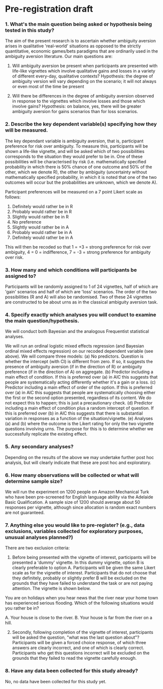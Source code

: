 # Pre-registration draft

### 1. What's the main question being asked or hypothesis being tested in this study?

The aim of the present research is to ascertain whether ambiguity aversion arises in qualitative 'real-world' situations as opposed to the strictly quantitative, economic games/bets paradigms that are ordinarily used in the ambiguity aversion literature. Our main questions are:

1. Will ambiguity aversion be present when participants are presented with life-like vignettes which involve qualitative gains and losses in a variety of different every-day, qualitative contexts? Hypothesis: the degree of ambiguity version will vary depending on the scenario; it will not always or even most of the time be present 

2. Will there be differences in the degree of ambiguity aversion observed in response to the vignettes which involve losses and those which involve gains? Hypothesis: on balance, yes, there will be greater ambiguity aversion for gains scenarios than for loss scenarios. 

### 2. Describe the key dependent variable(s) specifying how they will be measured.

The key dependant variable is ambiguity aversion, that is, participant preference for risk over ambiguity. To measure this, participants will be shown a life-like vignette, and will be asked which of two possibilities corresponds to the situation they would prefer to be in. One of these possibilities will be characterised by risk (i.e. mathematically specified probability in which there is 50% chance of one outcome and 50% of the other, which we denote R), the other by ambiguity (uncertainty without mathematically specified probability, in which it is noted that one of the two outcomes will occur but the probabilities are unknown, which we denote A). 

Participant preferences will be measured on a 7 point Likert scale as follows:

1. Definitely would rather be in R
2. Probably would rather be in R
3. Slightly would rather be in R
4. No preference
5. Slightly would rather be in A
6. Probably would rather be in A
7. Definitely would rather be in A

This will then be recoded so that 1 = +3 = strong preference for risk over ambiguity, 4 = 0 = indifference, 7 = -3 = strong preference for ambiguity over risk.

### 3. How many and which conditions will participants be assigned to?

Participants will be randomly assigned to 1 of 24 vignettes, half of which are 'gain' scenarios and half of which are 'loss' scenarios. The order of the two possibilities (R and A) will also be randomised. Two of these 24 vignettes are constructed to be about urns as in the classical ambiguity aversion task.

### 4. Specify exactly which analyses you will conduct to examine the main question/hypothesis.

We will conduct both Bayesian and the analogous Frequentist statistical analyses.

We will run an ordinal logistic mixed effects regression (and Bayesian ordinal mixed effects regression) on our recoded dependent variable (see above). We will compare three models:
    (a) No predictors. Question is whether the intercept (with CI) is different from zero. If so, it suggests the presence of ambiguity aversion (if in the direction of R) or ambiguity preference (if in the direction of A) on aggregate.
    (b) Predictor including a main effect of condition. If this is preferred over (a) in AIC this suggests that people are systematically acting differently whether it's a gain or a loss.
    (c) Predictor including a main effect of order of the option. If this is preferred over (a) in AIC this suggests that people are systematically choosing either the first or the second option presented, regardless of its content. We do not expect this to happen; this is just a precautionary check.
    (d) Predictor including a main effect of condition plus a random intercept of question. If this is preferred over (b) in AIC this suggests that there is substantial variation in responses as a function of the situation/vignette.
    (e) Analyses (a) and (b) where the outcome is the Likert rating for only the two vignette questions involving urns. The purpose for this is to determine whether we successfully replicate the existing effect.


### 5. Any secondary analyses?

Depending on the results of the above we may undertake further post hoc analysis, but will clearly indicate that these are post hoc and exploratory.

### 6. How many observations will be collected or what will determine sample size?

We will run the experiment on 1200 people on Amazon Mechanical Turk who have been pre-screened for English language ability via the Adelaide Basic Qualification. A sample size of 1200 should average about 50 responses per vignette, although since allocation is random exact numbers are not guaranteed. 

### 7. Anything else you would like to pre-register? (e.g., data exclusions, variables collected for exploratory purposes, unusual analyses planned?)

There are two exclusion criteria: 

1. Before being presented with the vignette of interest, participants will be presented a 'dummy' vignette. In this dummy vignette, option B is clearly preferable to option A. Participants will be given the same Likert scale as for the vignette of interest. Participants that do not choose that they definitely, probably or slightly prefer B will be excluded on the grounds that they have failed to understand the task or are not paying attention. The vignette is shown below.

You are on holidays when you hear news that the river near your home town has experienced serious flooding. Which of the following situations would you rather be in? 

A. Your house is close to the river. 
B. Your house is far from the river on a hill. 


2. Secondly, following completion of the vignette of interest, participants will be asked the question, "what was the last question about"? Participants will be given a forced choice response, of which three answers are clearly incorrect, and one of which is clearly correct. Participants who get this questions incorrect will be excluded on the grounds that they failed to read the vignette carefully enough. 

### 8. Have any data been collected for this study already?

No, no data have been collected for this study yet.

